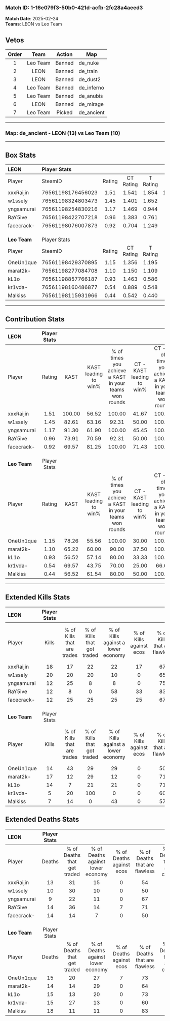 ### Match ID: 1-16e079f3-50b0-421d-acfb-2fc28a4aeed3  
**Match Date**: 2025-02-24  
**Teams**: LEON vs Leo Team  

## Vetos  

| Order | Team | Action | Map |
| :---: | :--: | :----: | --- |
| 1 | Leo Team | Banned | de_nuke |
| 2 | LEON | Banned | de_train |
| 3 | LEON | Banned | de_dust2 |
| 4 | Leo Team | Banned | de_inferno |
| 5 | Leo Team | Banned | de_anubis |
| 6 | LEON | Banned | de_mirage |
| 7 | Leo Team | Picked | de_ancient |

---  

### **Map**: de_ancient - LEON (13) vs Leo Team (10)  
---  

## Box Stats  

| **LEON**     | Player Stats      |        |           |          |        |      |       |         |        |      |     |
| :- | :- | :-: | :-: | :-: | :-: | :-: | :-: | :-: | :-: | :-: | :-: |
| Player       | SteamID           | Rating | CT Rating | T Rating |  KAST  | ADR  | Kills | Assists | Deaths | K/D  | HS% |
| xxxRaijin    | 76561198176456023 |  1.51  |   1.541   |  1.854   | 100.00 | 98.5 |  18   |    7    |   13   | 1.38 | 72  |
| w1ssely      | 76561198324803473 |  1.45  |   1.401   |  1.652   | 82.61  | 80.8 |  20   |    2    |   10   | 2.00 | 55  |
| yngsamurai   | 76561198254830216 |  1.17  |   1.469   |  0.944   | 91.30  | 57.3 |  12   |    4    |   9    | 1.33 | 41  |
| RaY5ive      | 76561198422707218 |  0.96  |   1.383   |  0.761   | 73.91  | 67.0 |  12   |    5    |   14   | 0.86 | 33  |
| facecrack-   | 76561198076007873 |  0.92  |   0.704   |  1.249   | 69.57  | 58.6 |  12   |    8    |   14   | 0.86 | 33  |
|              |                   |        |           |          |        |      |       |         |        |      |     |
|              |                   |        |           |          |        |      |       |         |        |      |     |
|              |                   |        |           |          |        |      |       |         |        |      |     |
| **Leo Team** | Player Stats      |        |           |          |        |      |       |         |        |      |     |
| Player       | SteamID           | Rating | CT Rating | T Rating |  KAST  | ADR  | Kills | Assists | Deaths | K/D  | HS% |
| OneUn1que    | 76561198429370895 |  1.15  |   1.356   |  1.195   | 78.26  | 95.8 |  14   |    7    |   15   | 0.93 | 42  |
| marat2k-     | 76561198277084708 |  1.10  |   1.150   |  1.109   | 65.22  | 73.7 |  17   |    2    |   14   | 1.21 | 58  |
| kL1o         | 76561198857766187 |  0.93  |   1.463   |  0.586   | 56.52  | 78.8 |  14   |    5    |   15   | 0.93 | 42  |
| kr1vda-      | 76561198160486877 |  0.54  |   0.889   |  0.548   | 69.57  | 38.4 |   5   |    2    |   15   | 0.33 | 80  |
| Malkiss      | 76561198115931966 |  0.44  |   0.542   |  0.440   | 56.52  | 32.5 |   7   |    4    |   18   | 0.39 | 28  |
---  

## Contribution Stats  

| **LEON**     | Player Stats |        |                      |                                                        |                           |                                                             |                          |                                                            |
| :- | :-: | :-: | :-: | :-: | :-: | :-: | :-: | :-: |
| Player       |    Rating    |  KAST  | KAST leading to win% | % of times you achieve a KAST in your teams won rounds | CT - KAST leading to win% | CT - % of times you achieve a KAST in your teams won rounds | T - KAST leading to win% | T - % of times you achieve a KAST in your teams won rounds |
| xxxRaijin    |     1.51     | 100.00 |        56.52         |                         100.00                         |           41.67           |                           100.00                            |          72.73           |                           100.00                           |
| w1ssely      |     1.45     | 82.61  |        63.16         |                         92.31                          |           50.00           |                           100.00                            |          77.78           |                           87.50                            |
| yngsamurai   |     1.17     | 91.30  |        61.90         |                         100.00                         |           45.45           |                           100.00                            |          80.00           |                           100.00                           |
| RaY5ive      |     0.96     | 73.91  |        70.59         |                         92.31                          |           50.00           |                           100.00                            |          100.00          |                           87.50                            |
| facecrack-   |     0.92     | 69.57  |        81.25         |                         100.00                         |           71.43           |                           100.00                            |          88.89           |                           100.00                           |
|              |              |        |                      |                                                        |                           |                                                             |                          |                                                            |
|              |              |        |                      |                                                        |                           |                                                             |                          |                                                            |
|              |              |        |                      |                                                        |                           |                                                             |                          |                                                            |
| **Leo Team** | Player Stats |        |                      |                                                        |                           |                                                             |                          |                                                            |
| Player       |    Rating    |  KAST  | KAST leading to win% | % of times you achieve a KAST in your teams won rounds | CT - KAST leading to win% | CT - % of times you achieve a KAST in your teams won rounds | T - KAST leading to win% | T - % of times you achieve a KAST in your teams won rounds |
| OneUn1que    |     1.15     | 78.26  |        55.56         |                         100.00                         |           30.00           |                           100.00                            |          87.50           |                           100.00                           |
| marat2k-     |     1.10     | 65.22  |        60.00         |                         90.00                          |           37.50           |                           100.00                            |          85.71           |                           85.71                            |
| kL1o         |     0.93     | 56.52  |        57.14         |                         80.00                          |           33.33           |                           100.00                            |          100.00          |                           71.43                            |
| kr1vda-      |     0.54     | 69.57  |        43.75         |                         70.00                          |           25.00           |                            66.67                            |          62.50           |                           71.43                            |
| Malkiss      |     0.44     | 56.52  |        61.54         |                         80.00                          |           50.00           |                           100.00                            |          71.43           |                           71.43                            |
---  

## Extended Kills Stats  

| **LEON**     | Player Stats |                            |                            |                                    |                         |                              |                                 |                                       |                    |           |
| :- | :-: | :-: | :-: | :-: | :-: | :-: | :-: | :-: | :-: | :-: |
| Player       |    Kills     | % of Kills that are trades | % of Kills that got traded | % of Kills against a lower economy | % of Kills against ecos | % of Kills that are flawless | % of Kills that are close duels | % of Kills that are assisted by flash | Pistol Round Kills | AWP Kills |
| xxxRaijin    |      18      |             17             |             22             |                 22                 |           17            |              67              |               11                |                   6                   |         4          |     0     |
| w1ssely      |      20      |             20             |             20             |                 10                 |            0            |              65              |                0                |                  10                   |         3          |     0     |
| yngsamurai   |      12      |             25             |             8              |                 8                  |            0            |              75              |                0                |                   0                   |         0          |     5     |
| RaY5ive      |      12      |             8              |             0              |                 58                 |           33            |              83              |                0                |                  17                   |         0          |     0     |
| facecrack-   |      12      |             25             |             25             |                 25                 |           25            |              67              |                8                |                   8                   |         2          |     0     |
|              |              |                            |                            |                                    |                         |                              |                                 |                                       |                    |           |
|              |              |                            |                            |                                    |                         |                              |                                 |                                       |                    |           |
|              |              |                            |                            |                                    |                         |                              |                                 |                                       |                    |           |
| **Leo Team** | Player Stats |                            |                            |                                    |                         |                              |                                 |                                       |                    |           |
| Player       |    Kills     | % of Kills that are trades | % of Kills that got traded | % of Kills against a lower economy | % of Kills against ecos | % of Kills that are flawless | % of Kills that are close duels | % of Kills that are assisted by flash | Pistol Round Kills | AWP Kills |
| OneUn1que    |      14      |             43             |             29             |                 29                 |            0            |              50              |                0                |                   7                   |         1          |     0     |
| marat2k-     |      17      |             12             |             29             |                 12                 |            0            |              71              |                6                |                   0                   |         3          |     0     |
| kL1o         |      14      |             7              |             21             |                 21                 |            0            |              71              |                0                |                   0                   |         1          |     2     |
| kr1vda-      |      5       |             20             |            100             |                 0                  |            0            |              60              |                0                |                   0                   |         1          |     0     |
| Malkiss      |      7       |             14             |             0              |                 43                 |            0            |              57              |                0                |                   0                   |         0          |     3     |
## Extended Deaths Stats  

| **LEON**     | Player Stats |                             |                                   |                          |                               |                            |                           |               |
| :- | :-: | :-: | :-: | :-: | :-: | :-: | :-: | :-: |
| Player       |    Deaths    | % of Deaths that get traded | % of Deaths against lower economy | % of Deaths against ecos | % of Deaths that are flawless | % of Deaths that are close | % of Deaths while blinded | Deaths to AWP |
| xxxRaijin    |      13      |             31              |                15                 |            0             |              54               |             8              |             0             |       2       |
| w1ssely      |      10      |             30              |                10                 |            0             |              50               |             0              |             0             |       0       |
| yngsamurai   |      9       |             22              |                11                 |            0             |              67               |             0              |             0             |       1       |
| RaY5ive      |      14      |             36              |                14                 |            7             |              71               |             0              |             7             |       0       |
| facecrack-   |      14      |             14              |                 7                 |            0             |              50               |             0              |             0             |       2       |
|              |              |                             |                                   |                          |                               |                            |                           |               |
|              |              |                             |                                   |                          |                               |                            |                           |               |
|              |              |                             |                                   |                          |                               |                            |                           |               |
| **Leo Team** | Player Stats |                             |                                   |                          |                               |                            |                           |               |
| Player       |    Deaths    | % of Deaths that get traded | % of Deaths against lower economy | % of Deaths against ecos | % of Deaths that are flawless | % of Deaths that are close | % of Deaths while blinded | Deaths to AWP |
| OneUn1que    |      15      |             20              |                27                 |            7             |              73               |             7              |             0             |       1       |
| marat2k-     |      14      |             14              |                29                 |            0             |              64               |             7              |             7             |       0       |
| kL1o         |      15      |             13              |                20                 |            0             |              73               |             0              |            13             |       0       |
| kr1vda-      |      15      |             27              |                13                 |            0             |              60               |             7              |            13             |       1       |
| Malkiss      |      18      |             11              |                11                 |            0             |              83               |             0              |             6             |       3       |
